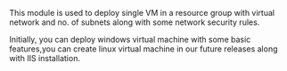 This module is used to deploy single VM in a resource group with virtual network and no. of subnets along with some network security rules.

Initially, you can deploy windows virtual machine with some basic features,you can create linux virtual machine in our future releases along with IIS installation.